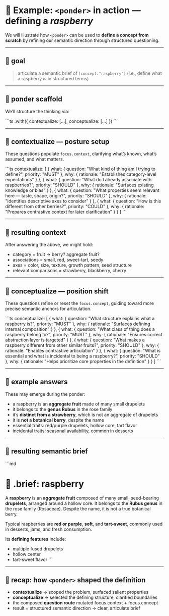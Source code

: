 # 🍓 Example: `<ponder>` in action — defining a *raspberry*

We will illustrate how `<ponder>` can be used to **define a concept from scratch**
by refining our semantic direction through structured questioning.

---

## 🎯 goal

> articulate a semantic brief of `[concept:"raspberry"]`
> (i.e., define what a raspberry *is* in structured terms)

---

## 🧠 ponder scaffold

We’ll structure the thinking via:

\`\`\`ts
<ponder>.with({
  contextualize: [...],
  conceptualize: [...]
})
\`\`\`

---

## 🧩 contextualize — posture setup

These questions populate `focus.context`,
clarifying what’s known, what’s assumed, and what matters.

\`\`\`ts
contextualize: [
  {
    what: { question: "What kind of thing am I trying to define?", priority: "MUST" },
    why: { rationale: "Establishes category-level expectations" }
  },
  {
    what: { question: "What do I already associate with raspberries?", priority: "SHOULD" },
    why: { rationale: "Surfaces existing knowledge or bias" }
  },
  {
    what: { question: "What properties seem relevant here — taste, shape, origin?", priority: "SHOULD" },
    why: { rationale: "Identifies descriptive axes to consider" }
  },
  {
    what: { question: "How is this different from other berries?", priority: "COULD" },
    why: { rationale: "Prepares contrastive context for later clarification" }
  }
]
\`\`\`

---

## 🧭 resulting context

After answering the above, we might hold:

- category = fruit → berry? aggregate fruit?
- associations = small, red, sweet-tart, seedy
- axes = color, size, texture, growth pattern, seed structure
- relevant comparisons = strawberry, blackberry, cherry

---

## 🧩 conceptualize — position shift

These questions refine or reset the `focus.concept`,
guiding toward more precise semantic anchors for articulation.

\`\`\`ts
conceptualize: [
  {
    what: { question: "What structure explains what a raspberry is?", priority: "MUST" },
    why: { rationale: "Surfaces defining internal composition" }
  },
  {
    what: { question: "What class of thing does a raspberry belong to?", priority: "MUST" },
    why: { rationale: "Ensures correct abstraction layer is targeted" }
  },
  {
    what: { question: "What makes a raspberry different from other similar fruits?", priority: "SHOULD" },
    why: { rationale: "Enables contrastive articulation" }
  },
  {
    what: { question: "What is essential and what is incidental to being a raspberry?", priority: "SHOULD" },
    why: { rationale: "Helps prioritize core properties in the definition" }
  }
]
\`\`\`

---

## 🧠 example answers

These may emerge during the ponder:

- a raspberry is an **aggregate fruit** made of many small drupelets
- it belongs to the **genus Rubus** in the rose family
- it’s **distinct from a strawberry**, which is not an aggregate of drupelets
- it is **not a botanical berry**, despite the name
- essential traits: red/purple drupelets, hollow core, tart flavor
- incidental traits: seasonal availability, common in desserts

---

## 🧾 resulting semantic brief

\`\`\`md
# 🍓 .brief: raspberry

A **raspberry** is an **aggregate fruit** composed of many small, seed-bearing **drupelets**,
arranged around a hollow core. It belongs to the **Rubus genus** in the rose family (Rosaceae).
Despite the name, it is not a true botanical berry.

Typical raspberries are **red or purple**, **soft**, and **tart-sweet**,
commonly used in desserts, jams, and fresh consumption.

Its **defining features** include:
- multiple fused drupelets
- hollow center
- tart-sweet flavor
\`\`\`

---

## 🧩 recap: how `<ponder>` shaped the definition

- **contextualize** → scoped the problem, surfaced salient properties
- **conceptualize** → selected the defining structure, clarified boundaries
- the composed **question route** mutated focus.context + focus.concept
- result = structured semantic direction → clear, articulate brief
